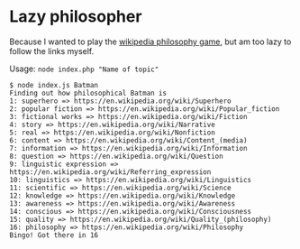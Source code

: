 # Lazy philosopher

Because I wanted to play the [wikipedia philosophy game](https://en.wikipedia.org/wiki/Wikipedia:Getting_to_Philosophy), but am too lazy to follow the links myself.

Usage: `node index.php "Name of topic"`

```
$ node index.js Batman
Finding out how philosophical Batman is
1: superhero => https://en.wikipedia.org/wiki/Superhero
2: popular fiction => https://en.wikipedia.org/wiki/Popular_fiction
3: fictional works => https://en.wikipedia.org/wiki/Fiction
4: story => https://en.wikipedia.org/wiki/Narrative
5: real => https://en.wikipedia.org/wiki/Nonfiction
6: content => https://en.wikipedia.org/wiki/Content_(media)
7: information => https://en.wikipedia.org/wiki/Information
8: question => https://en.wikipedia.org/wiki/Question
9: linguistic expression => https://en.wikipedia.org/wiki/Referring_expression
10: linguistics => https://en.wikipedia.org/wiki/Linguistics
11: scientific => https://en.wikipedia.org/wiki/Science
12: knowledge => https://en.wikipedia.org/wiki/Knowledge
13: awareness => https://en.wikipedia.org/wiki/Awareness
14: conscious => https://en.wikipedia.org/wiki/Consciousness
15: quality => https://en.wikipedia.org/wiki/Quality_(philosophy)
16: philosophy => https://en.wikipedia.org/wiki/Philosophy
Bingo! Got there in 16
```
